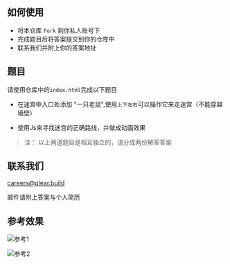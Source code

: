 ## 如何使用

- 将本仓库 `Fork` 到你私人账号下
- 完成题目后将答案提交到你的仓库中
- 联系我们并附上你的答案地址

## 题目

请使用仓库中的`index.html`完成以下题目

- 在迷宫中入口处添加 "一只老鼠",使用`上下左右`可以操作它来走迷宫（不能穿越墙壁）

- 使用Js来寻找迷宫的正确路线，并做成动画效果

>注： 以上两道题目是相互独立的，请分成两份解答答案

## 联系我们
[careers@qlear.build](mailto:careers@qlear.build)

邮件请附上答案与个人简历

## 参考效果

![参考1](/test1.gif "参考1")

![参考2](/test2.gif "参考2")
